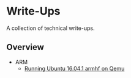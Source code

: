 # Write-Ups

A collection of technical write-ups.

## Overview

* ARM
  * [Running Ubuntu 16.04.1 armhf on Qemu](https://github.com/takeshixx/writeups/blob/master/ubuntu-xenial-armfh-qemu.md)
